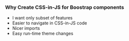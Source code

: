 ### Why Create CSS-in-JS for Boostrap components

- I want only subset of features
- Easier to navigate in CSS-in-JS code
- Nicer imports
- Easy run-time theme changes
